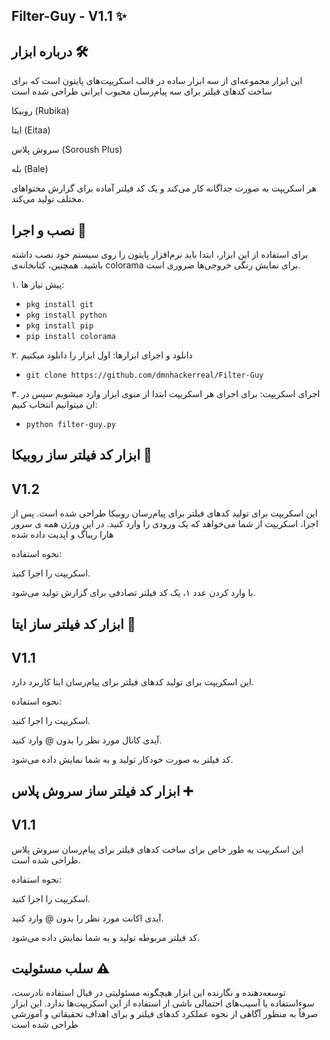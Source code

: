 ## Filter-Guy - V1.1 ✨
## درباره ابزار 🛠️
این ابزار مجموعه‌ای از سه ابزار ساده در قالب اسکریپت‌های پایتون است که برای ساخت کدهای فیلتر برای سه پیام‌رسان محبوب ایرانی طراحی شده است

روبیکا (Rubika)

ایتا (Eitaa)

سروش پلاس (Soroush Plus)

بله  (Bale)

هر اسکریپت به صورت جداگانه کار می‌کند و یک کد فیلتر آماده برای گزارش محتواهای مختلف تولید می‌کند.

## نصب و اجرا 🚀
برای استفاده از این ابزار، ابتدا باید نرم‌افزار پایتون را روی سیستم خود نصب داشته باشید. همچنین، کتابخانه‌ی colorama برای نمایش رنگی خروجی‌ها ضروری است.

۱. پیش نیاز ها:

* `pkg install git`
* `pkg install python`
* `pkg install pip`
* `pip install colorama`

۲. دانلود و اجرای ابزارها:
اول ابزار را دانلود میکنیم 
* `git clone https://github.com/dmnhackerreal/Filter-Guy`

۳. اجرای اسکریپت:
برای اجرای هر اسکریپت ابتدا از منوی ابزار وارد میشویم سپس در ان میتوانیم انتخاب کنیم:
* `python filter-guy.py`

## ابزار کد فیلتر ساز روبیکا 🤖
## V1.2
این اسکریپت برای تولید کدهای فیلتر برای پیام‌رسان روبیکا طراحی شده است. پس از اجرا، اسکریپت از شما می‌خواهد که یک ورودی را وارد کنید.
در این ورژن همه ی سرور هارا ریباگ و اپدیت داده شده

نحوه استفاده:

اسکریپت را اجرا کنید.

با وارد کردن عدد ۱، یک کد فیلتر تصادفی برای گزارش تولید می‌شود.

## ابزار کد فیلتر ساز ایتا 📧
## V1.1
این اسکریپت برای تولید کدهای فیلتر برای پیام‌رسان ایتا کاربرد دارد.

نحوه استفاده:

اسکریپت را اجرا کنید.

آیدی کانال مورد نظر را بدون @ وارد کنید.

کد فیلتر به صورت خودکار تولید و به شما نمایش داده می‌شود.

## ابزار کد فیلتر ساز سروش پلاس ➕
## V1.1
این اسکریپت به طور خاص برای ساخت کدهای فیلتر برای پیام‌رسان سروش پلاس طراحی شده است.

نحوه استفاده:

اسکریپت را اجرا کنید.

آیدی اکانت مورد نظر را بدون @ وارد کنید.

کد فیلتر مربوطه تولید و به شما نمایش داده می‌شود.

## سلب مسئولیت ⚠️
توسعه‌دهنده و نگارنده این ابزار هیچگونه مسئولیتی در قبال استفاده نادرست، سوءاستفاده یا آسیب‌های احتمالی ناشی از استفاده از این اسکریپت‌ها ندارد. این ابزار صرفاً به منظور آگاهی از نحوه عملکرد کدهای فیلتر و برای اهداف تحقیقاتی و آموزشی طراحی شده است
